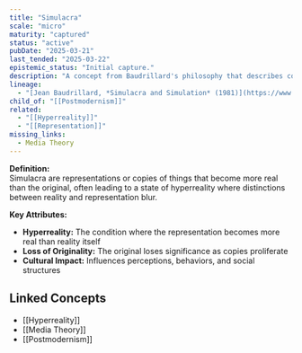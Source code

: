 ```yaml
---
title: "Simulacra"
scale: "micro"
maturity: "captured"
status: "active"
pubDate: "2025-03-21"
last_tended: "2025-03-22"
epistemic_status: "Initial capture."
description: "A concept from Baudrillard's philosophy that describes copies or representations of things that have no original, creating a hyperreality."
lineage:
  - "[Jean Baudrillard, *Simulacra and Simulation* (1981)](https://www.google.com/search?q=Jean+Baudrillard+Simulacra+and+Simulation+site:books.google.com)"
child_of: "[[Postmodernism]]"
related:
  - "[[Hyperreality]]"
  - "[[Representation]]"
missing_links:
  - Media Theory
---
```

**Definition:**  
Simulacra are representations or copies of things that become more real than the original, often leading to a state of hyperreality where distinctions between reality and representation blur.

**Key Attributes:**  
- **Hyperreality:** The condition where the representation becomes more real than reality itself  
- **Loss of Originality:** The original loses significance as copies proliferate  
- **Cultural Impact:** Influences perceptions, behaviors, and social structures

## Linked Concepts
- [[Hyperreality]]
- [[Media Theory]]
- [[Postmodernism]]
